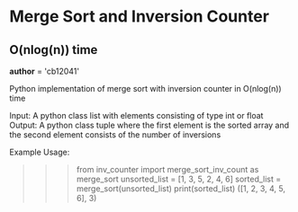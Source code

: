 # Merge Sort and Inversion Counter
## O(nlog(n)) time

__author__ = 'cb12041'

Python implementation of merge sort with inversion counter in O(nlog(n)) time

Input: A python class list with elements consisting of type int or float
Output: A python class tuple where the first element is the sorted array
        and the second element consists of the number of inversions

Example Usage:
  >>> from inv_counter import merge_sort_inv_count as merge_sort
  >>> unsorted_list = [1, 3, 5, 2, 4, 6]
  >>> sorted_list = merge_sort(unsorted_list)
  >>> print(sorted_list)
  >>> ([1, 2, 3, 4, 5, 6], 3)
